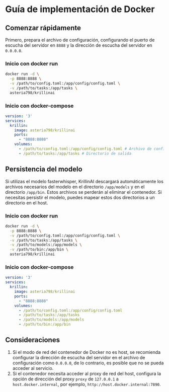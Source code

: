 # Guía de implementación de Docker

## Comenzar rápidamente
Primero, prepara el archivo de configuración, configurando el puerto de escucha del servidor en `8888` y la dirección de escucha del servidor en `0.0.0.0`.

### Inicio con docker run
```bash
docker run -d \
  -p 8888:8888 \
  -v /path/to/config.toml:/app/config/config.toml \
  -v /path/to/tasks:/app/tasks \
  asteria798/krillinai
```

### Inicio con docker-compose
```yaml
version: '3'
services:
  krillin:
    image: asteria798/krillinai
    ports:
      - "8888:8888"
    volumes:
      - /path/to/config.toml:/app/config/config.toml # Archivo de configuración
      - /path/to/tasks:/app/tasks # Directorio de salida
```

## Persistencia del modelo
Si utilizas el modelo fasterwhisper, KrillinAI descargará automáticamente los archivos necesarios del modelo en el directorio `/app/models` y en el directorio `/app/bin`. Estos archivos se perderán al eliminar el contenedor. Si necesitas persistir el modelo, puedes mapear estos dos directorios a un directorio en el host.

### Inicio con docker run
```bash
docker run -d \
  -p 8888:8888 \
  -v /path/to/config.toml:/app/config/config.toml \
  -v /path/to/tasks:/app/tasks \
  -v /path/to/models:/app/models \
  -v /path/to/bin:/app/bin \
  asteria798/krillinai
```

### Inicio con docker-compose
```yaml
version: '3'
services:
  krillin:
    image: asteria798/krillinai
    ports:
      - "8888:8888"
    volumes:
      - /path/to/config.toml:/app/config/config.toml      
      - /path/to/tasks:/app/tasks
      - /path/to/models:/app/models
      - /path/to/bin:/app/bin
```

## Consideraciones
1. Si el modo de red del contenedor de Docker no es host, se recomienda configurar la dirección de escucha del servidor en el archivo de configuración como `0.0.0.0`, de lo contrario, es posible que no se pueda acceder al servicio.
2. Si el contenedor necesita acceder al proxy de red del host, configura la opción de dirección del proxy `proxy` de `127.0.0.1` a `host.docker.internal`, por ejemplo, `http://host.docker.internal:7890`.